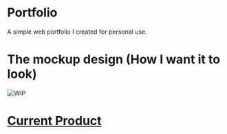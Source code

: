 # Portfolio

A simple web portfolio I created for personal use.

# The mockup design (How I want it to look)

![WIP](https://github.com/user-attachments/assets/33a93794-4b83-4871-9de4-e9f132efe1aa)

# [Current Product](https://leol6.github.io/portfolio/)

